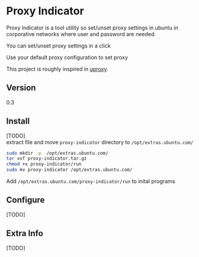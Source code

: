 # Proxy Indicator  

Proxy Indicator is a tool utility so set/unset proxy settings in ubuntu 
in corporative networks where user and password are needed. 
 
You can set/unset proxy settings in a click  

Use your default proxy configuration to set proxy  


This project is roughly inspired in 
[uproxy](https://code.google.com/p/ubproxy/).  

## Version  
0.3

## Install  
[TODO]  
extract file and move `proxy-indicator` directory to `/opt/extras.ubuntu.com/`

```sh
sudo mkdir -p  /opt/extras.ubuntu.com/
tar xvf proxy-indicator.tar.gz
chmod +x proxy-indicator/run
sudo mv proxy-indicator /opt/extras.ubuntu.com/
```

Add `/opt/extras.ubuntu.com/proxy-indicator/run` to inital programs

## Configure    
[TODO]

## Extra Info  
[TODO]
